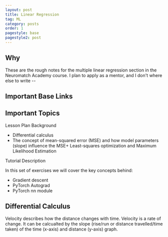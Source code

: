 ```yaml
---
layout: post
title: Linear Regression
tag: ML
category: posts
order: 1
pagestyle: base
pagestyle2: post
---
```

## Why

These are the rough notes for the multiple linear regression section in the Neuromatch Academy course. I plan to apply as a mentor, and I don't where else to write --

## Important Base Links

[](https://github.com/NeuromatchAcademy/TA-applications#deep-learning-ta-application-video-instructions)

## Important Topics

Lesson Plan Background

+ Differential calculus
+ The concept of mean-squared error (MSE) and how model parameters (slope) influence the MSE+ Least-squares optimization and Maximum Likelihood Estimation

Tutorial Description

In this set of exercises we will cover the key concepts behind:

+ Gradient descent
+ PyTorch Autograd
+ PyTorch nn module

## Differential Calculus

[](https://www.sydney.edu.au/content/dam/students/documents/mathematics-learning-centre/introduction-to-differential-calculus.pdf)

Velocity describes how the distance changes with time. Velocity is a rate of change. It can be calcualted by the slope (rise/run or distance travelled/time taken) of the time (x-axis) and distance (y-axis) graph.

<p><div class="chartjs-wrapper" style="position: center">
<canvas canvas id="cropYieldChart" class="chartjs" width="undefined" height="undefined"></canvas>
    <script>
        const ctx = document.getElementById('cropYieldChart').getContext('2d');

        new Chart(ctx, {
            type: 'line',
            data: {
                labels: [0, 1, 2, 3, 4],
                datasets: [
                    {
                        label: "Crop Yield",
                        data: [20, 40, 60, 80, 100, 80, 60, 40, 20],
                        borderColor: "black",
                        fill: false,
                        tension: 0.1
                    }
                ]
            },
            options: {
                scales: {
                    x: {
                        title: {
                            display: true,
                            text: 'Fertilizer Usage (Tonnes)'
                        }
                    },
                    y: {
                        title: {
                            display: true,
                            text: 'Crop Yield (Tonnes)'
                        }
                    }
                }
            }
        });
    </script>
</div></p>

Differential calculus is about finding the slope of a tangent to the graph of a function, or equivalently, differential calculus is about finding the rate of change of one quantity with respect to another quantity.

## Linear Regression Code

[](https://github.com/psymbio/learning_ml/tree/main/linear_regression)

